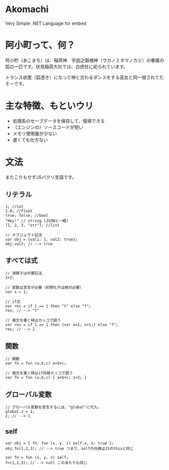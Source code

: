 Akomachi
========

Very Simple .NET Language for embed

阿小町って、何？
==================
阿小町（あこまち）は、稲荷神　宇迦之御魂神（ウカノミタマノカミ）の眷属の狐の一匹です。伏見稲荷大社では、白虎社に祀られています。

トランス状態（狐憑き）になって神と交わるダンスをする巫女と同一視されてたそーです。

主な特徴、もといウリ
========================
 * 処理系のセーブデータを保存して、復帰できる
 * （エンジンの）ソースコードが短い
 * メモリ使用量が少ない
 * 遅くても仕方ない

文法
======
またこりもせずJSパクリ言語です。

リテラル
---------

```
1; //int
1.0; //float
true; false; //bool
"Hey!" // string (JSONと一緒)
[1, 2, 3, "str"]; //list

// オブジェクト記法
var obj = {val1: 1, val2: true};
obj.val2; // --> true
```

すべては式
------------
```
// 演算子は中置記法
1+2;

// 変数は宣言が必要（初期化子は絶対必要）
var x = 1;

// if式
var res = if 1 == 1 then "t" else "f";
res; // --> "t"

// 複文を書く時はカッコで囲う
var res = if 1 == 1 then {var x=1; x+1;} else "f";
res; // --> 2
```
関数
-------
```
// 関数
var fn = fun (a,b,c) a+b+c;

// 複文を書く時はif同様カッコで囲う
var fn = fun (a,b,c) { a+b+c; 1+2; }
```

グローバル変数
-----------------
```
// グローバル変数を宣言するには、"global"に代入。
global.z = 1;
z; // --> 1
```

self
--------
```
var obj = { fn: fun (x, y, z) self.x, x: true };
obj.fn(1,2,3); // --> true つまり、selfの仕様はJSのthisと同じ

var fn = fun (x, y, z) self;
fn(1,2,3); // --> null このあたりも同じ
```
